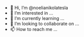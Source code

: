 - 👋 Hi, I’m @noelianikolatesla
- 👀 I’m interested in ...
- 🌱 I’m currently learning ...
- 💞️ I’m looking to collaborate on ...
- 📫 How to reach me ...

<!---
noelianikolatesla/noelianikolatesla is a ✨ special ✨ repository because its `README.md` (this file) appears on your GitHub profile.
You can click the Preview link to take a look at your changes.
--->
